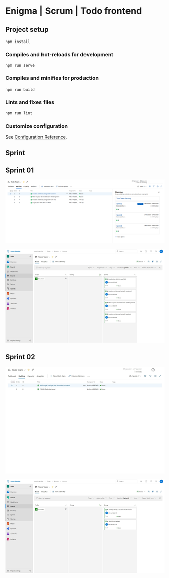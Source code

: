 # Enigma | Scrum | Todo frontend

## Project setup
```
npm install
```

### Compiles and hot-reloads for development
```
npm run serve
```

### Compiles and minifies for production
```
npm run build
```

### Lints and fixes files
```
npm run lint
```

### Customize configuration
See [Configuration Reference](https://cli.vuejs.org/config/).

## Sprint

## Sprint 01
![backlog_sprint_01](./docs/backlog_sprint_01.png)


![sprint_01](./docs/sprint_01.jpg)

## Sprint 02

![backlog_sprint_02](./docs/backlog_sprint_02.jpg)


![sprint_02](./docs/sprint_02.jpg)